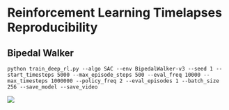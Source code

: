 # Reinforcement Learning Timelapses Reproducibility

## Bipedal Walker
```
python train_deep_rl.py --algo SAC --env BipedalWalker-v3 --seed 1 --start_timesteps 5000 --max_episode_steps 500 --eval_freq 10000 --max_timesteps 1000000 --policy_freq 2 --eval_episodes 1 --batch_size 256 --save_model --save_video
```

[![](https://markdown-videos-api.jorgenkh.no/youtube/CMij26OdtZ4)](https://youtu.be/CMij26OdtZ4)
